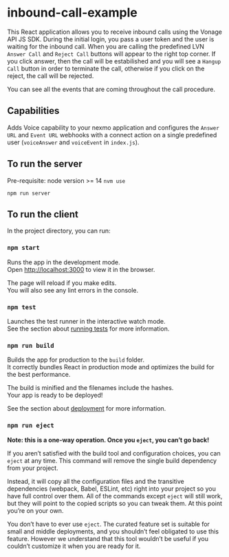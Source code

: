 # inbound-call-example

This React application allows you to receive inbound calls using the Vonage API JS SDK. During the initial login, you pass a user token and the user is waiting for the inbound call. When you are calling the predefined LVN `Answer Call` and `Reject Call` buttons will appear to the right top corner. If you click answer, then the call will be estabilished and you will see a `Hangup Call` button in order to terminate the call, otherwise if you click on the reject, the call will be rejected.

You can see all the events that are coming throughout the call procedure.

## Capabilities

Adds Voice capability to your nexmo application and configures the `Answer URL` and `Event URL` webhooks with a connect action on a single predefined user (`voiceAnswer` and `voiceEvent` in `index.js`).

## To run the server

Pre-requisite: node version >= 14 `nvm use`

`npm run server`

## To run the client

In the project directory, you can run:

### `npm start`

Runs the app in the development mode.<br />
Open [http://localhost:3000](http://localhost:3000) to view it in the browser.

The page will reload if you make edits.<br />
You will also see any lint errors in the console.

### `npm test`

Launches the test runner in the interactive watch mode.<br />
See the section about [running tests](https://facebook.github.io/create-react-app/docs/running-tests) for more information.

### `npm run build`

Builds the app for production to the `build` folder.<br />
It correctly bundles React in production mode and optimizes the build for the best performance.

The build is minified and the filenames include the hashes.<br />
Your app is ready to be deployed!

See the section about [deployment](https://facebook.github.io/create-react-app/docs/deployment) for more information.

### `npm run eject`

**Note: this is a one-way operation. Once you `eject`, you can’t go back!**

If you aren’t satisfied with the build tool and configuration choices, you can `eject` at any time. This command will remove the single build dependency from your project.

Instead, it will copy all the configuration files and the transitive dependencies (webpack, Babel, ESLint, etc) right into your project so you have full control over them. All of the commands except `eject` will still work, but they will point to the copied scripts so you can tweak them. At this point you’re on your own.

You don’t have to ever use `eject`. The curated feature set is suitable for small and middle deployments, and you shouldn’t feel obligated to use this feature. However we understand that this tool wouldn’t be useful if you couldn’t customize it when you are ready for it.
